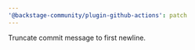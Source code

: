 ```yaml
---
'@backstage-community/plugin-github-actions': patch
---
```


Truncate commit message to first newline.